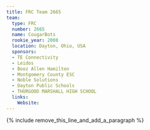 ```yaml
---
title: FRC Team 2665
team:
  type: FRC
  number: 2665
  name: CougarBots
  rookie_year: 2008
  location: Dayton, Ohio, USA
  sponsors:
  - TE Connectivity
  - Leidos
  - Booz Allen Hamilton
  - Montgomery County ESC
  - Noble Solutions
  - Dayton Public Schools
  - THURGOOD MARSHALL HIGH SCHOOL
  links:
    Website:
---
```


{% include remove_this_line_and_add_a_paragraph %}